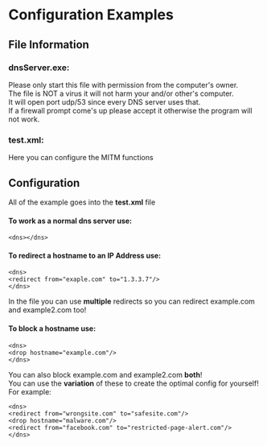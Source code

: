 # Configuration Examples
## File Information
### dnsServer.exe:
Please only start this file with permission from the computer's owner.  
The file is NOT a virus it will not harm your and/or other's computer.  
It will open port udp/53 since every DNS server uses that.  
If a firewall prompt come's up please accept it otherwise the program will not work.  

### test.xml:
Here you can configure the MITM functions  
## Configuration
All of the example goes into the **test.xml** file  
#### To work as a normal dns server use:
`<dns></dns>`

#### To redirect a hostname to an IP Address use:
```
<dns>
<redirect from="exaple.com" to="1.3.3.7"/>
</dns>
```
In the file you can use **multiple** redirects so you can redirect example.com and example2.com too!  

#### To block a hostname use:
```
<dns>
<drop hostname="example.com"/>
</dns>
```
You can also block example.com and example2.com **both**!  
You can use the **variation** of these to create the optimal config for yourself!  
For example:  
```
<dns>
<redirect from="wrongsite.com" to="safesite.com"/>
<drop hostname="malware.com"/>
<redirect from="facebook.com" to="restricted-page-alert.com"/>
</dns>
```
